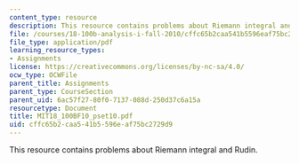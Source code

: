 ```yaml
---
content_type: resource
description: This resource contains problems about Riemann integral and Rudin.
file: /courses/18-100b-analysis-i-fall-2010/cffc65b2caa541b5596eaf75bc2729d9_MIT18_100BF10_pset10.pdf
file_type: application/pdf
learning_resource_types:
- Assignments
license: https://creativecommons.org/licenses/by-nc-sa/4.0/
ocw_type: OCWFile
parent_title: Assignments
parent_type: CourseSection
parent_uid: 6ac57f27-80f0-7137-088d-250d37c6a15a
resourcetype: Document
title: MIT18_100BF10_pset10.pdf
uid: cffc65b2-caa5-41b5-596e-af75bc2729d9
---
```

This resource contains problems about Riemann integral and Rudin.